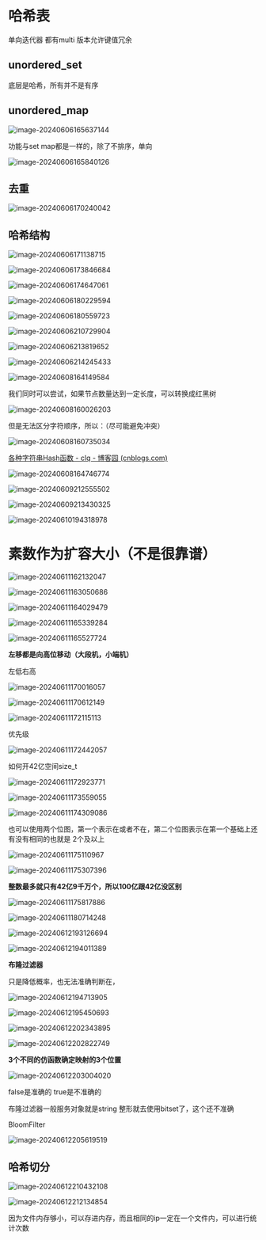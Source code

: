 # 哈希表

单向迭代器              都有multi 版本允许键值冗余

## unordered_set

底层是哈希，所有并不是有序

## unordered_map

![image-20240606165637144](picture/image-20240606165637144.png)

功能与set map都是一样的，除了不排序，单向

![image-20240606165840126](picture/image-20240606165840126.png)

## 去重

![image-20240606170240042](picture/image-20240606170240042.png) 

## 哈希结构

![image-20240606171138715](picture/image-20240606171138715.png) 

![image-20240606173846684](picture/image-20240606173846684.png)

![image-20240606174647061](picture/image-20240606174647061.png)

![image-20240606180229594](picture/image-20240606180229594.png)

![image-20240606180559723](picture/image-20240606180559723.png)

![image-20240606210729904](picture/image-20240606210729904.png)

![image-20240606213819652](picture/image-20240606213819652.png)

![image-20240606214245433](picture/image-20240606214245433.png)

![image-20240608164149584](picture/image-20240608164149584.png)

我们同时可以尝试，如果节点数量达到一定长度，可以转换成红黑树

![image-20240608160026203](picture/image-20240608160026203.png)

但是无法区分字符顺序，所以：（尽可能避免冲突）

![image-20240608160735034](picture/image-20240608160735034.png)

[各种字符串Hash函数 - clq - 博客园 (cnblogs.com)](https://www.cnblogs.com/-clq/archive/2012/05/31/2528153.html)

![image-20240608164746774](picture/image-20240608164746774.png)

![image-20240609212555502](picture/image-20240609212555502.png)

![image-20240609213430325](picture/image-20240609213430325.png)

![image-20240610194318978](picture/image-20240610194318978.png)

# 素数作为扩容大小（不是很靠谱）

![image-20240611162132047](picture/image-20240611162132047.png)

![image-20240611163050686](picture/image-20240611163050686.png)

![image-20240611164029479](picture/image-20240611164029479.png)

![image-20240611165339284](picture/image-20240611165339284.png)

![image-20240611165527724](picture/image-20240611165527724.png)

**左移都是向高位移动（大段机，小端机）**

左低右高

![image-20240611170016057](picture/image-20240611170016057.png)

  ![image-20240611170612149](picture/image-20240611170612149.png)

 ![image-20240611172115113](picture/image-20240611172115113.png)

优先级

![image-20240611172442057](picture/image-20240611172442057.png)

如何开42亿空间size_t

![image-20240611172923771](picture/image-20240611172923771.png)

![image-20240611173559055](picture/image-20240611173559055.png)

![image-20240611174309086](picture/image-20240611174309086.png)

也可以使用两个位图，第一个表示在或者不在，第二个位图表示在第一个基础上还有没有相同的也就是  2个及以上

![image-20240611175110967](picture/image-20240611175110967.png)

![image-20240611175307396](picture/image-20240611175307396.png)

**整数最多就只有42亿9千万个，所以100亿跟42亿没区别**

![image-20240611175817886](picture/image-20240611175817886.png)

![image-20240611180714248](picture/image-20240611180714248.png)

![image-20240612193126694](picture/image-20240612193126694.png)

![image-20240612194011389](picture/image-20240612194011389.png)

**布隆过滤器**

只是降低概率，也无法准确判断在，

![image-20240612194713905](picture/image-20240612194713905.png)

 ![image-20240612195450693](picture/image-20240612195450693.png)

![image-20240612202343895](picture/image-20240612202343895.png)

![image-20240612202822749](picture/image-20240612202822749.png)

**3个不同的仿函数确定映射的3个位置**

![image-20240612203004020](picture/image-20240612203004020.png)

false是准确的 true是不准确的

布隆过滤器一般服务对象就是string 整形就去使用bitset了，这个还不准确

 BloomFilter

![image-20240612205619519](picture/image-20240612205619519.png)

## 哈希切分

![image-20240612210432108](picture/image-20240612210432108.png)

![image-20240612212134854](picture/image-20240612212134854.png)

因为文件内存够小，可以存进内存，而且相同的ip一定在一个文件内，可以进行统计次数
